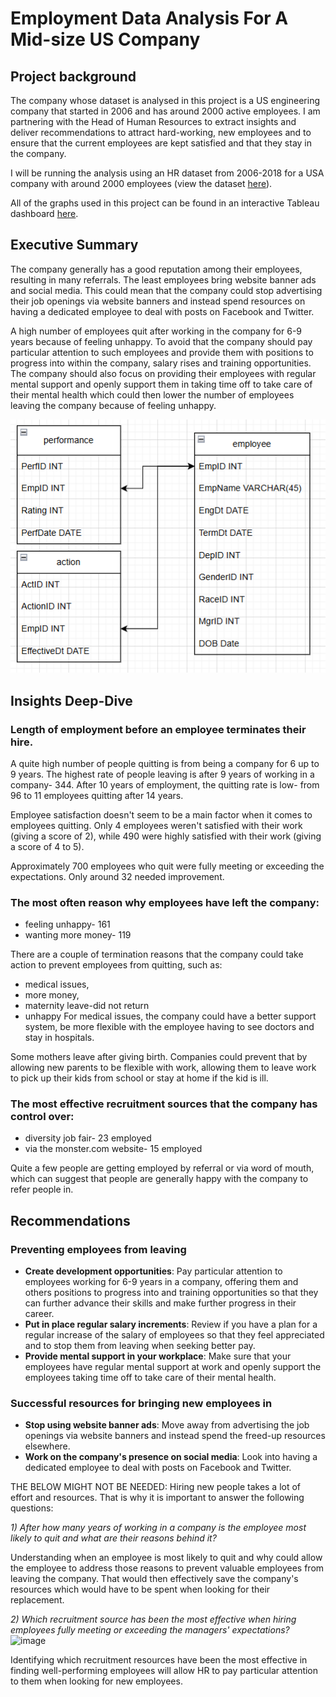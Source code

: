 # Employment Data Analysis For A Mid-size US Company 
## Project background
The company whose dataset is analysed in this project is a US engineering company that started in 2006 and has around 2000 active employees. I am partnering with the Head of Human Resources to extract insights and deliver recommendations to attract hard-working, new employees and to ensure that the current employees are kept satisfied and that they stay in the company.

I will be running the analysis using an HR dataset from 2006-2018 for a USA company with around 2000 employees (view the dataset [here](https://www.kaggle.com/datasets/davidepolizzi/hr-data-set-based-on-human-resources-data-set)).

All of the graphs used in this project can be found in an interactive Tableau dashboard [here](https://public.tableau.com/app/profile/edi.kal/viz/HR_dataset2/Dashboard1#1).

## Executive Summary 
The company generally has a good reputation among their employees, resulting in many referrals. The least employees bring website banner ads and social media. This could mean that the company could stop advertising their job openings via website banners and instead spend resources on having a dedicated employee to deal with posts on Facebook and Twitter.

A high number of employees quit after working in the company for 6-9 years because of feeling unhappy. To avoid that the company should pay particular attention to such employees and provide them with positions to progress into within the company, salary rises and training opportunities. The company should also focus on providing their employees with regular mental support and openly support them in taking time off to take care of their mental health which could then lower the number of employees leaving the company because of feeling unhappy.

<p align="center">
   <img src= "/images/HR_dataset_tablesOverview.png">
</p>

## Insights Deep-Dive
### Length of employment before an employee terminates their hire.
A quite high number of people quitting is from being a company for 6 up to 9 years. 
The highest rate of people leaving is after 9 years of working in a company- 344.
After 10 years of employment, the quitting rate is low- from 96 to 11 employees quitting after 14 years.

Employee satisfaction doesn't seem to be a main factor when it comes to employees quitting. 
Only 4 employees weren't satisfied with their work (giving a score of 2), while 490 
were highly satisfied with their work (giving a score of 4 to 5).

Approximately 700 employees who quit were fully meeting or exceeding the expectations. 
Only around 32 needed improvement.

### The most often reason why employees have left the company:
- feeling unhappy- 161
- wanting more money- 119

There are a couple of termination reasons that the company could take action to prevent employees from quitting, 
such as:
- medical issues, 
- more money, 
- maternity leave-did not return
- unhappy
For medical issues, the company could have a better support system, be more flexible with the employee 
having to see doctors and stay in hospitals.

Some mothers leave after giving birth. Companies could prevent that by allowing new parents to be flexible with work, allowing them to leave work to pick up their kids from school or stay at home if the kid is ill.


### The most effective recruitment sources that the company has control over:
- diversity job fair- 23 employed
- via the monster.com website- 15 employed
  
Quite a few people are getting employed by referral or via word of mouth, which can suggest
that people are generally happy with the company to refer people in.


## Recommendations
### Preventing employees from leaving
- **Create development opportunities**: Pay particular attention to employees working for 6-9 years in a company,
offering them and others positions to progress into and training opportunities so that they can further advance their skills and make further progress in their career.
- **Put in place regular salary increments**: Review if you have a plan for a regular increase of the salary of employees so that they feel appreciated and to stop them from leaving when seeking better pay.
- **Provide mental support in your workplace**: Make sure that your employees have regular mental support at work and openly support the employees taking time off to take care of their mental health.

### Successful resources for bringing new employees in
- **Stop using website banner ads**: Move away from advertising the job openings via website banners and instead spend the freed-up resources elsewhere.
- **Work on the company's presence on social media**: Look into having a dedicated employee to deal with posts on Facebook and Twitter.





THE BELOW MIGHT NOT BE NEEDED:
Hiring new people takes a lot of effort and resources. That is why it is important to answer the following questions:

*1) After how many years of working in a company is the employee most likely to quit and what are their reasons behind it?*
   
   Understanding when an employee is most likely to quit and why could allow the employee to address those reasons to prevent valuable employees from leaving the company. That would then effectively save the company's resources which would have to be spent when looking for their replacement.

*2) Which recruitment source has been the most effective when hiring employees fully meeting or exceeding the managers' expectations?* 
![image](https://github.com/user-attachments/assets/835aa176-d16d-42e6-b2be-fcc186d039ba)

   Identifying which recruitment resources have been the most effective in finding well-performing employees will allow HR to pay particular attention to them when looking for new employees.






  



